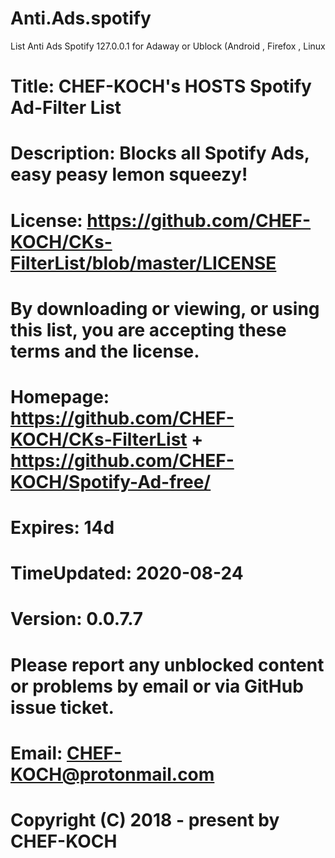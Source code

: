 # Anti.Ads.spotify
List Anti Ads Spotify 127.0.0.1 for Adaway or Ublock (Android , Firefox , Linux

# Title: CHEF-KOCH's HOSTS Spotify Ad-Filter List
# Description: Blocks all Spotify Ads, easy peasy lemon squeezy!
# License: https://github.com/CHEF-KOCH/CKs-FilterList/blob/master/LICENSE
# By downloading or viewing, or using this list, you are accepting these terms and the license.
# Homepage: https://github.com/CHEF-KOCH/CKs-FilterList + https://github.com/CHEF-KOCH/Spotify-Ad-free/
# Expires: 14d
# TimeUpdated: 2020-08-24
# Version: 0.0.7.7
# Please report any unblocked content or problems by email or via GitHub issue ticket.
# Email: CHEF-KOCH@protonmail.com
# Copyright (C) 2018 - present by CHEF-KOCH
